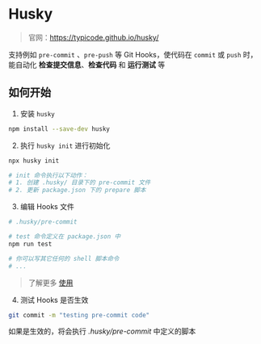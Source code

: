 # Husky

> 官网：https://typicode.github.io/husky/

支持例如 `pre-commit` 、`pre-push` 等 Git Hooks，使代码在 `commit` 或 `push` 时，能自动化 **检查提交信息**、**检查代码** 和 **运行测试** 等

## 如何开始

1. 安装 `husky`

```bash
npm install --save-dev husky
```

2. 执行 `husky init` 进行初始化

```bash
npx husky init

# init 命令执行以下动作：
# 1. 创建 .husky/ 目录下的 pre-commit 文件
# 2. 更新 package.json 下的 prepare 脚本
```

3. 编辑 Hooks 文件

```bash
# .husky/pre-commit

# test 命令定义在 package.json 中
npm run test

# 你可以写其它任何的 shell 脚本命令
# ...
```

> 了解更多 [使用](https://typicode.github.io/husky/how-to.html)

4. 测试 Hooks 是否生效

```bash
git commit -m "testing pre-commit code"
```

如果是生效的，将会执行 _.husky/pre-commit_ 中定义的脚本
